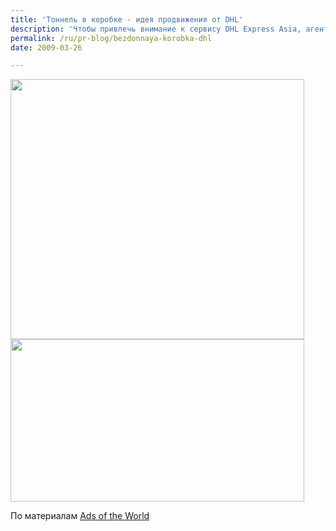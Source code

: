 ```yaml
---
title: 'Тоннель в коробке - идея продвижения от DHL'
description: 'Чтобы привлечь внимание к сервису DHL Express Asia, агентство Ogilvy Amsterdam разработало специальную вкладку для коробок, в которых DHL доставляет грузы.'
permalink: /ru/pr-blog/bezdonnaya-korobka-dhl
date: 2009-03-26

---
```


<img src="{{ site.assets }}/upload/dhl.jpg" alt="" class="post__img" width="470" height="416">

<img src="{{ site.assets }}/upload/dhlboxes.jpg" alt="" class="post__img" width="470" height="260">

По материалам <a href="https://adsoftheworld.com/taxonomy/media/ambient">Ads of the World</a>

